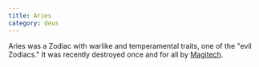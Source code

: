 ```yaml
---
title: Aries
category: deus
---
```

Aries was a Zodiac with warlike and temperamental traits, one of the &quot;evil Zodiacs.&quot; It was recently destroyed once and for all by [Magitech](org-magitech).
